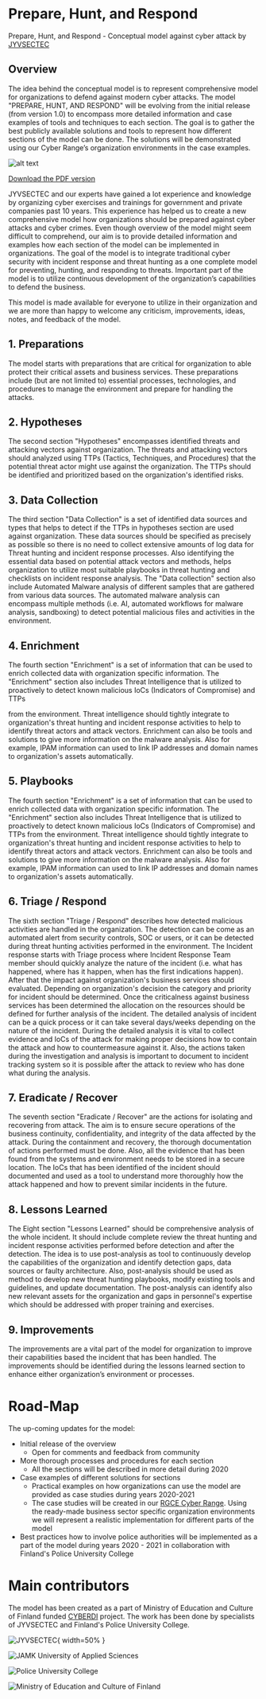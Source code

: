 # Prepare, Hunt, and Respond
Prepare, Hunt, and Respond - Conceptual model against cyber attack by [JYVSECTEC](https://jyvsectec.fi)

## Overview
The idea behind the conceptual model is to represent comprehensive model for organizations to defend against modern cyber attacks. The model "PREPARE, HUNT, AND RESPOND" will be evolving from the initial release (from version 1.0) to encompass more detailed information and case examples of tools and techniques to each section. The goal is to gather the best publicly available solutions and tools to represent how different sections of the model can be done. The solutions will be demonstrated using our Cyber Range’s organization environments in the case examples.

![alt text](https://github.com/JYVSECTEC/PHR-model/raw/master/images/Prepare_Hunt_Respond.png "Prepare, Hunt, and Respond - Conceptual model against cyber attacks")

[Download the PDF version](https://github.com/JYVSECTEC/PHR-model/raw/master/Prepare_Hunt_Respond_Poster.pdf)

JYVSECTEC and our experts have gained a lot experience and knowledge by organizing cyber exercises and trainings for government and private companies past 10 years. This experience has helped us to create a new comprehensive model how organizations should be prepared against cyber attacks and cyber crimes. Even though overview of the model might seem difficult to comprehend, our aim is to provide detailed information and examples how each section of the model can be implemented in organizations. The goal of the model is to integrate traditional cyber security with incident response and threat hunting as a one complete model for preventing, hunting, and responding to threats. Important part of the model is to utilize continuous development of the organization’s capabilities to defend the business.

This model is made available for everyone to utilize in their organization and we are more than happy to welcome any criticism, improvements, ideas, notes, and feedback of the model.

## 1. Preparations
The model starts with preparations that are critical for organization to able protect their critical assets and business services. These preparations include (but are not limited to) essential processes, technologies, and procedures to manage the environment and prepare for handling the attacks.

## 2. Hypotheses
The second section "Hypotheses" encompasses identified threats and attacking vectors against organization. The threats and attacking vectors should analyzed using TTPs (Tactics, Techniques, and Procedures) that the potential threat actor might use against the organization. The TTPs should be identified and prioritized based on the organization's identified risks.

## 3. Data Collection
The third section "Data Collection" is a set of identified data sources and types that helps to detect if the TTPs in hypotheses section are used against organization. These data sources should be specified as precisely as possible so there is no need to collect extensive amounts of log data for Threat hunting and incident response processes. Also identifying the essential data based on potential attack vectors and methods, helps organization to utilize most suitable playbooks in threat hunting and checklists on incident response analysis. The "Data collection" section also include Automated Malware analysis of different samples that are gathered from various data sources. The automated malware analysis can encompass multiple methods (i.e. AI, automated workflows for malware analysis, sandboxing) to detect potential malicious files and activities in the environment.

## 4. Enrichment
The fourth section "Enrichment" is a set of information that can be used to enrich collected data with organization specific information. The "Enrichment" section also includes Threat Intelligence that is utilized to proactively to detect known malicious IoCs (Indicators of Compromise) and TTPs

from the environment. Threat intelligence should tightly integrate to organization's threat hunting and incident response activities to help to identify threat actors and attack vectors. Enrichment can also be tools and solutions to give more information on the malware analysis. Also for example, IPAM information can used to link IP addresses and domain names to organization's assets automatically.

## 5. Playbooks
The fourth section "Enrichment" is a set of information that can be used to enrich collected data with organization specific information. The "Enrichment" section also includes Threat Intelligence that is utilized to proactively to detect known malicious IoCs (Indicators of Compromise) and TTPs from the environment. Threat intelligence should tightly integrate to organization's threat hunting and incident response activities to help to identify threat actors and attack vectors. Enrichment can also be tools and solutions to give more information on the malware analysis. Also for example, IPAM information can used to link IP addresses and domain names to organization's assets automatically.

## 6. Triage / Respond
The sixth section "Triage / Respond" describes how detected malicious activities are handled in the organization. The detection can be come as an automated alert from security controls, SOC or users, or it can be detected during threat hunting activities performed in the environment. The Incident response starts with Triage process where Incident Response Team member should quickly analyze the nature of the incident (i.e. what has happened, where has it happen, when has the first indications happen). After that the impact against organization's business services should evaluated. Depending on organization's decision the category and priority for incident should be determined. Once the criticalness against business services has been determined the allocation on the resources should be defined for further analysis of the incident. The detailed analysis of incident can be a quick process or it can take several days/weeks depending on the nature of the incident. During the detailed analysis it is vital to collect evidence and IoCs of the attack for making proper decisions how to contain the attack and how to countermeasure against it. Also, the actions taken during the investigation and analysis is important to document to incident tracking system so it is possible after the attack to review who has done what during the analysis.

## 7. Eradicate / Recover
The seventh section "Eradicate / Recover" are the actions for isolating and recovering from attack. The aim is to ensure secure operations of the business continuity, confidentiality, and integrity of the data affected by the attack. During the containment and recovery, the thorough documentation of actions performed must be done. Also, all the evidence that has been found from the systems and environment needs to be stored in a secure location. The IoCs that has been identified of the incident should documented and used as a tool to understand more thoroughly how the attack happened and how to prevent similar incidents in the future.

## 8. Lessons Learned
The Eight section "Lessons Learned" should be comprehensive analysis of the whole incident. It should include complete review the threat hunting and incident response activities performed before detection and after the detection. The idea is to use post-analysis as tool to continuously develop the capabilities of the organization and identify detection gaps, data sources or faulty architecture. Also, post-analysis should be used as method to develop new threat hunting playbooks, modify existing tools and guidelines, and update documentation. The post-analysis can identify also new relevant assets for the organization and gaps in personnel's expertise which should be addressed with proper training and exercises.

## 9. Improvements
The improvements are a vital part of the model for organization to improve their capabilities based the incident that has been handled. The improvements should be identified during the lessons learned section to enhance either organization’s environment or processes.

# Road-Map
The up-coming updates for the model:
- Initial release of the overview
  - Open for comments and feedback from community
- More thorough processes and procedures for each section
  - All the sections will be described in more detail during 2020
- Case examples of different solutions for sections
  - Practical examples on how organizations can use the model are provided as case studies during years 2020-2021
  - The case studies will be created in our [RGCE Cyber Range](https://jyvsectec.fi/cyber-range/overview/). Using the ready-made business sector specific organization environments we will represent a realistic implementation for  different parts of the model
- Best practices how to involve police authorities will be implemented as a part of the model during years 2020 - 2021 in collaboration with Finland's Police University College

# Main contributors
The model has been created as a part of Ministry of Education and Culture of Finland funded [CYBERDI](https://jyvsectec.fi/2018/10/cyberdi/) project. The work has been done by specialists of JYVSECTEC and Finland's Police University College.

![JYVSECTEC](/images/JYVSECTEC-logo.png){ width=50% }

![JAMK University of Applied Sciences](/images/jamk-logo.png "JAMK")

![Police University College](/images/polamk-logo.png "Police University College")

![Ministry of Education and Culture of Finland](https://github.com/JYVSECTEC/PHR-model/raw/master/images/OKM-logo.png "Ministry of Education and Culture of Finland")
